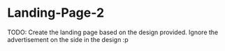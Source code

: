 # Landing-Page-2
TODO: Create the landing page based on the design provided.
      Ignore the advertisement on the side in the design :p
